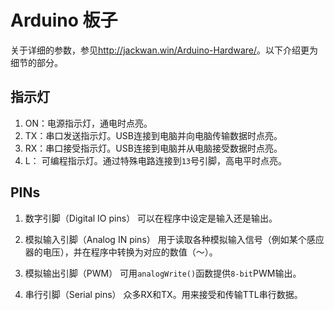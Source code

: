 # Arduino 板子

关于详细的参数，参见<http://jackwan.win/Arduino-Hardware/>。以下介绍更为细节的部分。

## 指示灯
1. ON：电源指示灯，通电时点亮。
2. TX：串口发送指示灯。USB连接到电脑并向电脑传输数据时点亮。
3. RX：串口接受指示灯。USB连接到电脑并从电脑接受数据时点亮。
4. L： 可编程指示灯。通过特殊电路连接到`13`号引脚，高电平时点亮。

## PINs

1. 数字引脚（Digital IO pins）
可以在程序中设定是输入还是输出。

2. 模拟输入引脚（Analog IN pins）
用于读取各种模拟输入信号（例如某个感应器的电压），并在程序中转换为对应的数值（～）。

3. 模拟输出引脚（PWM）
可用`analogWrite()`函数提供`8-bit`PWM输出。

4. 串行引脚（Serial pins）
众多RX和TX。用来接受和传输TTL串行数据。